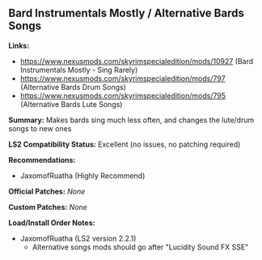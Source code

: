 ## Bard Instrumentals Mostly / Alternative Bards Songs

**Links:**
* https://www.nexusmods.com/skyrimspecialedition/mods/10927 (Bard Instrumentals Mostly - Sing Rarely)
* https://www.nexusmods.com/skyrimspecialedition/mods/797 (Alternative Bards Drum Songs)
* https://www.nexusmods.com/skyrimspecialedition/mods/795 (Alternative Bards Lute Songs)

**Summary:** Makes bards sing much less often, and changes the lute/drum songs to new ones

**LS2 Compatibility Status:** Excellent (no issues, no patching required)

**Recommendations:** 
* JaxomofRuatha (Highly Recommend)

**Official Patches:**
_None_

**Custom Patches:**
_None_

**Load/Install Order Notes:**
* JaxomofRuatha (LS2 version 2.2.1)
  * Alternative songs mods should go after "Lucidity Sound FX SSE"
